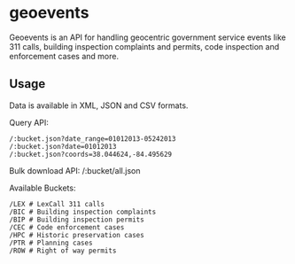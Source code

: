 geoevents
=========

Geoevents is an API for handling geocentric government service events like 311 calls, building inspection complaints and permits, code inspection and enforcement cases and more.

## Usage

Data is available in XML, JSON and CSV formats.

Query API:

    /:bucket.json?date_range=01012013-05242013
    /:bucket.json?date=01012013
    /:bucket.json?coords=38.044624,-84.495629

Bulk download API:
    /:bucket/all.json
    
Available Buckets:

    /LEX # LexCall 311 calls
    /BIC # Building inspection complaints
    /BIP # Building inspection permits
    /CEC # Code enforcement cases
    /HPC # Historic preservation cases
    /PTR # Planning cases
    /ROW # Right of way permits
